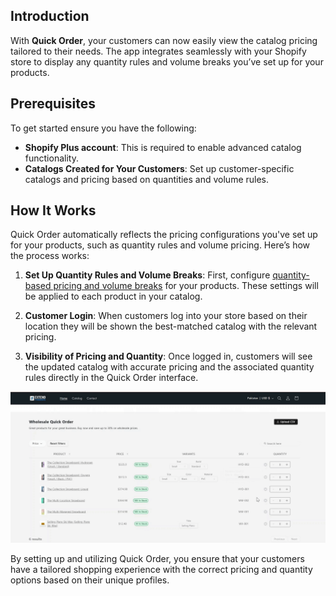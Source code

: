 ## Introduction

With **Quick Order**, your customers can now easily view the catalog pricing tailored to their needs. The app integrates seamlessly with your Shopify store to display any quantity rules and volume breaks you’ve set up for your products.

## Prerequisites

To get started ensure you have the following:
- **Shopify Plus account**: This is required to enable advanced catalog functionality.
- **Catalogs Created for Your Customers**: Set up customer-specific catalogs and pricing based on quantities and volume rules.

## How It Works

Quick Order automatically reflects the pricing configurations you've set up for your products, such as quantity rules and volume pricing. Here’s how the process works:

1. **Set Up Quantity Rules and Volume Breaks**: First, configure [quantity-based pricing and volume breaks](https://help.shopify.com/en/manual/b2b/catalogs/quantity-pricing?utm_source=chatgpt.com) for your products. These settings will be applied to each product in your catalog. 

2. **Customer Login**: When customers log into your store based on their location they will be shown the best-matched catalog with the relevant pricing.

3. **Visibility of Pricing and Quantity**: Once logged in, customers will see the updated catalog with accurate pricing and the associated quantity rules directly in the Quick Order interface. 

![Quick_Order_Setup](./images/Catalogue_Pricing.gif)

By setting up and utilizing Quick Order, you ensure that your customers have a tailored shopping experience with the correct pricing and quantity options based on their unique profiles.
